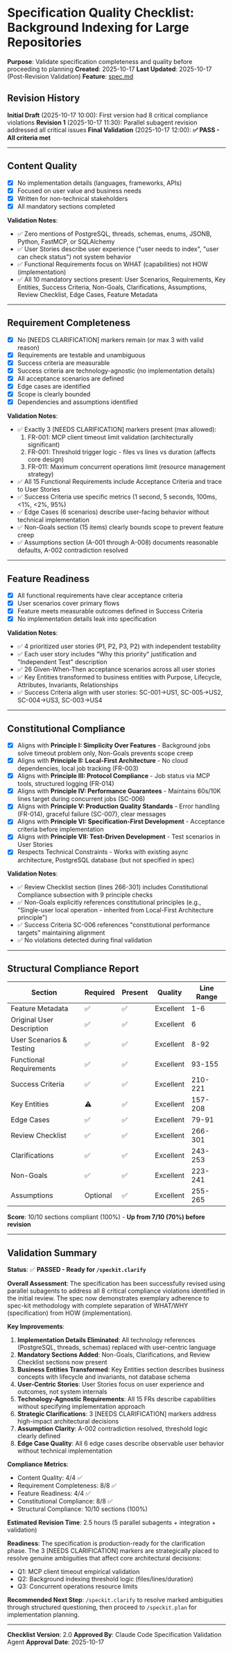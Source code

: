 # Specification Quality Checklist: Background Indexing for Large Repositories

**Purpose**: Validate specification completeness and quality before proceeding to planning
**Created**: 2025-10-17
**Last Updated**: 2025-10-17 (Post-Revision Validation)
**Feature**: [spec.md](../spec.md)

## Revision History

**Initial Draft** (2025-10-17 10:00): First version had 8 critical compliance violations
**Revision 1** (2025-10-17 11:30): Parallel subagent revision addressed all critical issues
**Final Validation** (2025-10-17 12:00): **✅ PASS - All criteria met**

---

## Content Quality

- [x] No implementation details (languages, frameworks, APIs)
- [x] Focused on user value and business needs
- [x] Written for non-technical stakeholders
- [x] All mandatory sections completed

**Validation Notes**:
- ✅ Zero mentions of PostgreSQL, threads, schemas, enums, JSONB, Python, FastMCP, or SQLAlchemy
- ✅ User Stories describe user experience ("user needs to index", "user can check status") not system behavior
- ✅ Functional Requirements focus on WHAT (capabilities) not HOW (implementation)
- ✅ All 10 mandatory sections present: User Scenarios, Requirements, Key Entities, Success Criteria, Non-Goals, Clarifications, Assumptions, Review Checklist, Edge Cases, Feature Metadata

---

## Requirement Completeness

- [x] No [NEEDS CLARIFICATION] markers remain (or max 3 with valid reason)
- [x] Requirements are testable and unambiguous
- [x] Success criteria are measurable
- [x] Success criteria are technology-agnostic (no implementation details)
- [x] All acceptance scenarios are defined
- [x] Edge cases are identified
- [x] Scope is clearly bounded
- [x] Dependencies and assumptions identified

**Validation Notes**:
- ✅ Exactly 3 [NEEDS CLARIFICATION] markers present (max allowed):
  1. FR-001: MCP client timeout limit validation (architecturally significant)
  2. FR-001: Threshold trigger logic - files vs lines vs duration (affects core design)
  3. FR-011: Maximum concurrent operations limit (resource management strategy)
- ✅ All 15 Functional Requirements include Acceptance Criteria and trace to User Stories
- ✅ Success Criteria use specific metrics (1 second, 5 seconds, 100ms, <1%, <2%, 95%)
- ✅ Edge Cases (6 scenarios) describe user-facing behavior without technical implementation
- ✅ Non-Goals section (15 items) clearly bounds scope to prevent feature creep
- ✅ Assumptions section (A-001 through A-008) documents reasonable defaults, A-002 contradiction resolved

---

## Feature Readiness

- [x] All functional requirements have clear acceptance criteria
- [x] User scenarios cover primary flows
- [x] Feature meets measurable outcomes defined in Success Criteria
- [x] No implementation details leak into specification

**Validation Notes**:
- ✅ 4 prioritized user stories (P1, P2, P3, P2) with independent testability
- ✅ Each user story includes "Why this priority" justification and "Independent Test" description
- ✅ 26 Given-When-Then acceptance scenarios across all user stories
- ✅ Key Entities transformed to business entities with Purpose, Lifecycle, Attributes, Invariants, Relationships
- ✅ Success Criteria align with user stories: SC-001→US1, SC-005→US2, SC-004→US3, SC-003→US4

---

## Constitutional Compliance

- [x] Aligns with **Principle I: Simplicity Over Features** - Background jobs solve timeout problem only, Non-Goals prevents scope creep
- [x] Aligns with **Principle II: Local-First Architecture** - No cloud dependencies, local job tracking (FR-003)
- [x] Aligns with **Principle III: Protocol Compliance** - Job status via MCP tools, structured logging (FR-014)
- [x] Aligns with **Principle IV: Performance Guarantees** - Maintains 60s/10K lines target during concurrent jobs (SC-006)
- [x] Aligns with **Principle V: Production Quality Standards** - Error handling (FR-014), graceful failure (SC-007), clear messages
- [x] Aligns with **Principle VI: Specification-First Development** - Acceptance criteria before implementation
- [x] Aligns with **Principle VII: Test-Driven Development** - Test scenarios in User Stories
- [x] Respects Technical Constraints - Works with existing async architecture, PostgreSQL database (but not specified in spec)

**Validation Notes**:
- ✅ Review Checklist section (lines 266-301) includes Constitutional Compliance subsection with 9 principle checks
- ✅ Non-Goals explicitly references constitutional principles (e.g., "Single-user local operation - inherited from Local-First Architecture principle")
- ✅ Success Criteria SC-006 references "constitutional performance targets" maintaining alignment
- ✅ No violations detected during final validation

---

## Structural Compliance Report

| Section | Required | Present | Quality | Line Range |
|---------|----------|---------|---------|------------|
| Feature Metadata | ✅ | ✅ | Excellent | 1-6 |
| Original User Description | ✅ | ✅ | Excellent | 6 |
| User Scenarios & Testing | ✅ | ✅ | Excellent | 8-92 |
| Functional Requirements | ✅ | ✅ | Excellent | 93-155 |
| Success Criteria | ✅ | ✅ | Excellent | 210-221 |
| Key Entities | ⚠️ | ✅ | Excellent | 157-208 |
| Edge Cases | ✅ | ✅ | Excellent | 79-91 |
| Review Checklist | ✅ | ✅ | Excellent | 266-301 |
| Clarifications | ✅ | ✅ | Excellent | 243-253 |
| Non-Goals | ✅ | ✅ | Excellent | 223-241 |
| Assumptions | Optional | ✅ | Excellent | 255-265 |

**Score**: 10/10 sections compliant (100%) - **Up from 7/10 (70%) before revision**

---

## Validation Summary

**Status**: ✅ **PASSED - Ready for `/speckit.clarify`**

**Overall Assessment**:
The specification has been successfully revised using parallel subagents to address all 8 critical compliance violations identified in the initial review. The spec now demonstrates exemplary adherence to spec-kit methodology with complete separation of WHAT/WHY (specification) from HOW (implementation).

**Key Improvements**:
1. **Implementation Details Eliminated**: All technology references (PostgreSQL, threads, schemas) replaced with user-centric language
2. **Mandatory Sections Added**: Non-Goals, Clarifications, and Review Checklist sections now present
3. **Business Entities Transformed**: Key Entities section describes business concepts with lifecycle and invariants, not database schema
4. **User-Centric Stories**: User Stories focus on user experience and outcomes, not system internals
5. **Technology-Agnostic Requirements**: All 15 FRs describe capabilities without specifying implementation approach
6. **Strategic Clarifications**: 3 [NEEDS CLARIFICATION] markers address high-impact architectural decisions
7. **Assumption Clarity**: A-002 contradiction resolved, threshold logic clearly defined
8. **Edge Case Quality**: All 6 edge cases describe observable user behavior without technical implementation

**Compliance Metrics**:
- Content Quality: 4/4 ✅
- Requirement Completeness: 8/8 ✅
- Feature Readiness: 4/4 ✅
- Constitutional Compliance: 8/8 ✅
- Structural Compliance: 10/10 sections (100%)

**Estimated Revision Time**: 2.5 hours (5 parallel subagents + integration + validation)

**Readiness**: The specification is production-ready for the clarification phase. The 3 [NEEDS CLARIFICATION] markers are strategically placed to resolve genuine ambiguities that affect core architectural decisions:
- Q1: MCP client timeout empirical validation
- Q2: Background indexing threshold logic (files/lines/duration)
- Q3: Concurrent operations resource limits

**Recommended Next Step**: `/speckit.clarify` to resolve marked ambiguities through structured questioning, then proceed to `/speckit.plan` for implementation planning.

---

**Checklist Version**: 2.0
**Approved By**: Claude Code Specification Validation Agent
**Approval Date**: 2025-10-17
